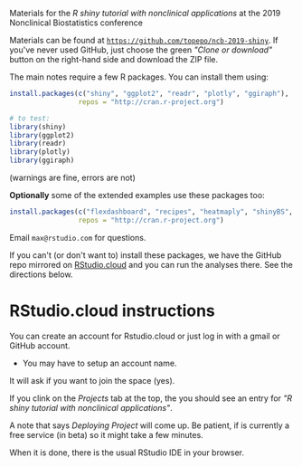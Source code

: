 Materials for the _R shiny tutorial with nonclinical applications_ at the 2019 Nonclinical Biostatistics conference

Materials can be found at [`https://github.com/topepo/ncb-2019-shiny`](https://github.com/topepo/ncb-2019-shiny). If you've never used GitHub, just choose the green _"Clone or download"_ button on the right-hand side and download the ZIP file. 

The main notes require a few R packages. You can install them using:

```r
install.packages(c("shiny", "ggplot2", "readr", "plotly", "ggiraph"), 
                 repos = "http://cran.r-project.org")

# to test:
library(shiny)
library(ggplot2)
library(readr)
library(plotly)
library(ggiraph)
```

(warnings are fine, errors are not)

**Optionally** some of the extended examples use these packages too:

```r
install.packages(c("flexdashboard", "recipes", "heatmaply", "shinyBS", "yardstick"), 
                 repos = "http://cran.r-project.org")
```

Email `max@rstudio.com` for questions. 

If you can't (or don't want to) install these packages, we have the GitHub repo mirrored on [RStudio.cloud](https://rstudio.cloud/spaces/18814/join?access_code=lAd0GV2qZWLVW9g2Z4fpXqBt9XD2%2F2mGkQDIKL%2B0) and you can run the analyses there. See the directions below. 


# RStudio.cloud instructions

You can create an account for Rstudio.cloud or just log in with a gmail or GitHub account. 

 - You may have to setup an account name. 

It will ask if you want to join the space (yes).

If you clink on the _Projects_ tab at the top, the you should see an entry for _"R shiny tutorial with nonclinical applications"_. 

A note that says _Deploying Project_ will come up. Be patient, if is currently a free service (in beta) so it might take a few minutes. 

When it is done, there is the usual RStudio IDE in your browser. 

